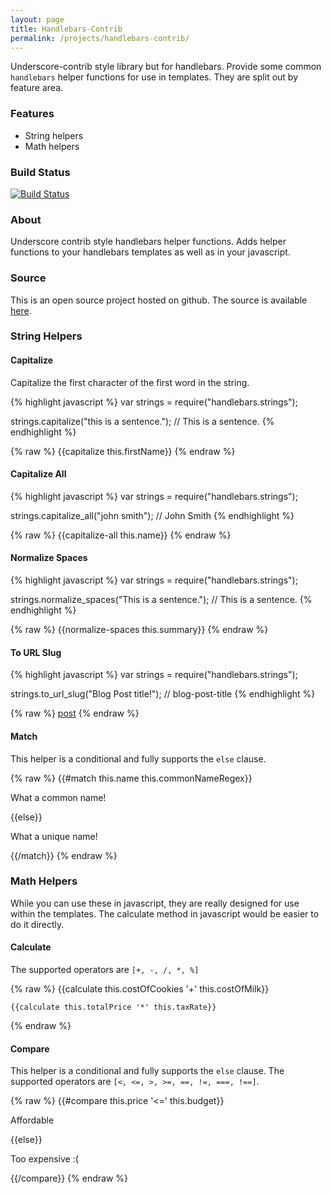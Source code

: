 ```yaml
---
layout: page
title: Handlebars-Contrib
permalink: /projects/handlebars-contrib/
---
```


Underscore-contrib style library but for handlebars. Provide some common `handlebars` helper functions for use in templates. They are split out by feature area. 

### Features

- String helpers
- Math helpers



### Build Status

[![Build Status](https://travis-ci.org/zsyed91/handlebars-contrib.svg)](https://travis-ci.org/zsyed91/handlebars-contrib)

### About

Underscore contrib style handlebars helper functions. Adds helper functions to your handlebars templates as well as in your javascript.


### Source

This is an open source project hosted on github. The source is available [here](https://github.com/zsyed91/handlebars-contrib).


### String Helpers

#### Capitalize

Capitalize the first character of the first word in the string.

{% highlight javascript %}
var strings = require("handlebars.strings");

strings.capitalize("this is a sentence.");
// This is a sentence.
{% endhighlight %}

{% raw %}
    {{capitalize this.firstName}}
{% endraw %}

#### Capitalize All
{% highlight javascript %}
var strings = require("handlebars.strings");

strings.capitalize_all("john smith");
// John Smith
{% endhighlight %}

{% raw %}
    {{capitalize-all this.name}}
{% endraw %}

#### Normalize Spaces

{% highlight javascript %}
var strings = require("handlebars.strings");

strings.normalize_spaces("This   is a    sentence.");
// This is a sentence.
{% endhighlight %}

{% raw %}
    {{normalize-spaces this.summary}}
{% endraw %}

#### To URL Slug

{% highlight javascript %}
var strings = require("handlebars.strings");

strings.to_url_slug("Blog Post title!");
// blog-post-title
{% endhighlight %}

{% raw %}
    <a href="localhost/blog/{{to-url-slug this.postTitle}}">post</a>
{% endraw %}

#### Match

This helper is a conditional and fully supports the `else` clause.

{% raw %}
    <!-- commonNameRegex = /^John/, for example -->
    {{#match this.name this.commonNameRegex}}
        <p>What a common name!</p>
    {{else}}
        <p>What a unique name!</p>
    {{/match}}
{% endraw %}


### Math Helpers

While you can use these in javascript, they are really designed for use within the templates. The calculate method in javascript would be easier to do it directly.

#### Calculate

The supported operators are `[+, -, /, *, %]`

{% raw %}
    {{calculate this.costOfCookies '+' this.costOfMilk}}

    {{calculate this.totalPrice '*' this.taxRate}}
{% endraw %}

#### Compare

This helper is a conditional and fully supports the `else` clause. The supported operators are `[<, <=, >, >=, ==, !=, ===, !==]`.

{% raw %}
    {{#compare this.price '<=' this.budget}}
        <p>Affordable</p>
    {{else}}
        <p>Too expensive :(</p>
    {{/compare}}
{% endraw %}